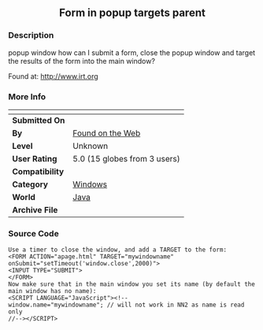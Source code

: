 ﻿<div align="center">

## Form in popup targets parent


</div>

### Description

popup window how can I submit a form, close the popup window and target the results of the form into the main window?

Found at: http://www.irt.org
 
### More Info
 


<span>             |<span>
---                |---
**Submitted On**   |
**By**             |[Found on the Web](https://github.com/Planet-Source-Code/PSCIndex/blob/master/ByAuthor/found-on-the-web.md)
**Level**          |Unknown
**User Rating**    |5.0 (15 globes from 3 users)
**Compatibility**  |
**Category**       |[Windows](https://github.com/Planet-Source-Code/PSCIndex/blob/master/ByCategory/windows__2-80.md)
**World**          |[Java](https://github.com/Planet-Source-Code/PSCIndex/blob/master/ByWorld/java.md)
**Archive File**   |[](https://github.com/Planet-Source-Code/found-on-the-web-form-in-popup-targets-parent__2-232/archive/master.zip)





### Source Code

```
Use a timer to close the window, and add a TARGET to the form:
<FORM ACTION="apage.html" TARGET="mywindowname" onSubmit="setTimeout('window.close',2000)">
<INPUT TYPE="SUBMIT">
</FORM>
Now make sure that in the main window you set its name (by default the main window has no name):
<SCRIPT LANGUAGE="JavaScript"><!--
window.name="mywindowname"; // will not work in NN2 as name is read only
//--></SCRIPT>
```

